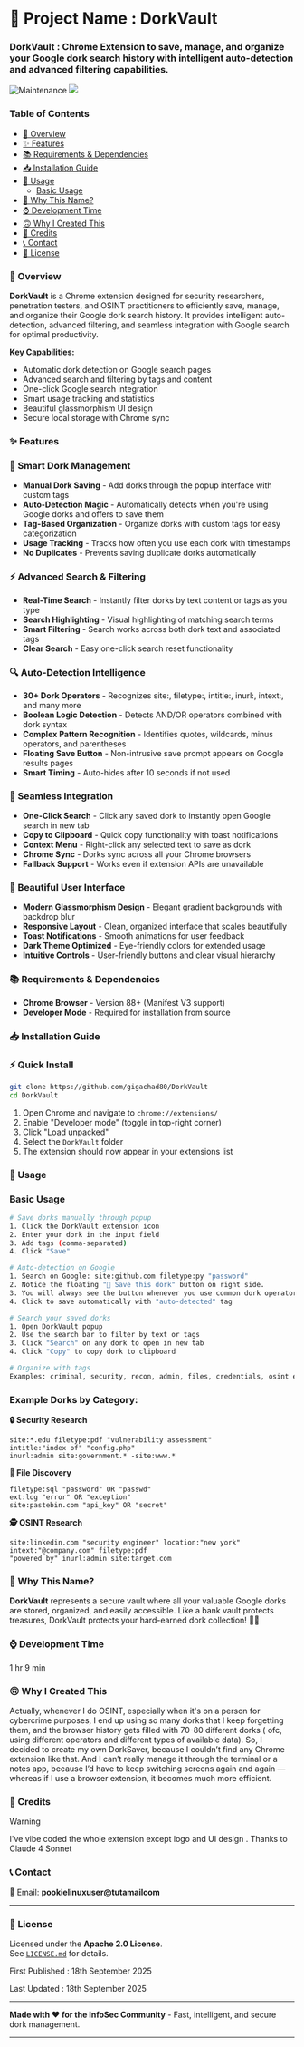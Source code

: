 # 🚀 Project Name : DorkVault


### DorkVault : Chrome Extension to save, manage, and organize your Google dork search history with intelligent auto-detection and advanced filtering capabilities.

 
![Maintenance](https://img.shields.io/badge/Maintained%3F-yes-pink.svg)
<a href="https://github.com/gigachad80/DorkVault/issues"><img src="https://img.shields.io/badge/contributions-welcome-purple.svg?style=flat"></a>

### Table of Contents

* [📌 Overview](#-overview)
* [✨ Features](#-features)
* [📚 Requirements & Dependencies](#-requirements--dependencies)
* [📥 Installation Guide](#-installation-guide)
* [🚀 Usage](#-usage)
  - [Basic Usage](#basic-usage)
* [🤔 Why This Name?](#-why-this-name)
* [⌚ Development Time](#-development-time)
* [🙃 Why I Created This](#-why-i-created-this)
* [💖 Credits ](#-credits)
* [📞 Contact](#-contact)
* [📄 License](#-license)

### 📌 Overview

**DorkVault** is a Chrome extension designed for security researchers, penetration testers, and OSINT practitioners to efficiently save, manage, and organize their Google dork search history. It provides intelligent auto-detection, advanced filtering, and seamless integration with Google search for optimal productivity.

**Key Capabilities:**
* Automatic dork detection on Google search pages
* Advanced search and filtering by tags and content
* One-click Google search integration
* Smart usage tracking and statistics
* Beautiful glassmorphism UI design
* Secure local storage with Chrome sync

### ✨ Features

### 🎯 Smart Dork Management
- **Manual Dork Saving** - Add dorks through the popup interface with custom tags
- **Auto-Detection Magic** - Automatically detects when you're using Google dorks and offers to save them
- **Tag-Based Organization** - Organize dorks with custom tags for easy categorization
- **Usage Tracking** - Tracks how often you use each dork with timestamps
- **No Duplicates** - Prevents saving duplicate dorks automatically

### ⚡ Advanced Search & Filtering
- **Real-Time Search** - Instantly filter dorks by text content or tags as you type
- **Search Highlighting** - Visual highlighting of matching search terms
- **Smart Filtering** - Search works across both dork text and associated tags
- **Clear Search** - Easy one-click search reset functionality

### 🔍 Auto-Detection Intelligence
- **30+ Dork Operators** - Recognizes site:, filetype:, intitle:, inurl:, intext:, and many more
- **Boolean Logic Detection** - Detects AND/OR operators combined with dork syntax
- **Complex Pattern Recognition** - Identifies quotes, wildcards, minus operators, and parentheses
- **Floating Save Button** - Non-intrusive save prompt appears on Google results pages
- **Smart Timing** - Auto-hides after 10 seconds if not used

### 🚀 Seamless Integration
- **One-Click Search** - Click any saved dork to instantly open Google search in new tab
- **Copy to Clipboard** - Quick copy functionality with toast notifications
- **Context Menu** - Right-click any selected text to save as dork
- **Chrome Sync** - Dorks sync across all your Chrome browsers
- **Fallback Support** - Works even if extension APIs are unavailable

### 🎨 Beautiful User Interface
- **Modern Glassmorphism Design** - Elegant gradient backgrounds with backdrop blur
- **Responsive Layout** - Clean, organized interface that scales beautifully
- **Toast Notifications** - Smooth animations for user feedback
- **Dark Theme Optimized** - Eye-friendly colors for extended usage
- **Intuitive Controls** - User-friendly buttons and clear visual hierarchy

### 📚 Requirements & Dependencies

* **Chrome Browser** - Version 88+ (Manifest V3 support)
* **Developer Mode** - Required for installation from source


### 📥 Installation Guide

### ⚡ Quick Install


```bash
git clone https://github.com/gigachad80/DorkVault
cd DorkVault
```

1. Open Chrome and navigate to `chrome://extensions/`
2. Enable "Developer mode" (toggle in top-right corner)
3. Click "Load unpacked"
4. Select the `DorkVault` folder
5. The extension should now appear in your extensions list



### 🚀 Usage

### Basic Usage

```bash
# Save dorks manually through popup
1. Click the DorkVault extension icon
2. Enter your dork in the input field
3. Add tags (comma-separated)
4. Click "Save"

# Auto-detection on Google
1. Search on Google: site:github.com filetype:py "password"
2. Notice the floating "💾 Save this dork" button on right side.
3. You will always see the button whenever you use common dork operators like inurl , intext site etc..
4. Click to save automatically with "auto-detected" tag

# Search your saved dorks
1. Open DorkVault popup
2. Use the search bar to filter by text or tags
3. Click "Search" on any dork to open in new tab
4. Click "Copy" to copy dork to clipboard

# Organize with tags
Examples: criminal, security, recon, admin, files, credentials, osint etc.
```

### Example Dorks by Category:

**🔒 Security Research**
```
site:*.edu filetype:pdf "vulnerability assessment"
intitle:"index of" "config.php"
inurl:admin site:government.* -site:www.*
```

**📁 File Discovery**
```
filetype:sql "password" OR "passwd"
ext:log "error" OR "exception"
site:pastebin.com "api_key" OR "secret"
```

**🕵️ OSINT Research**
```
site:linkedin.com "security engineer" location:"new york"
intext:"@company.com" filetype:pdf
"powered by" inurl:admin site:target.com
```

### 🤔 Why This Name?

**DorkVault** represents a secure vault where all your valuable Google dorks are stored, organized, and easily accessible. Like a bank vault protects treasures, DorkVault protects your hard-earned dork collection! 🏦💎


### ⌚ Development Time

1 hr 9 min

### 🙃 Why I Created This

Actually, whenever I do OSINT, especially when it's on a person for cybercrime purposes, I end up using so many dorks that I keep forgetting them, and the browser history gets filled with 70-80 different dorks ( ofc, using different operators and different types of available data). So, I decided to create my own DorkSaver, because I couldn’t find any Chrome extension like that. And I can’t really manage it through the terminal or a notes app, because I’d have to keep switching screens again and again — whereas if I use a browser extension, it becomes much more efficient.
 

### 💖 Credits 

> [!WARNING]
> I've  vibe coded the whole extension except logo and UI design . Thanks to Claude 4 Sonnet 

### 📞 Contact

📧 Email: **pookielinuxuser@tutamailcom**


---

### 📄 License

Licensed under the **Apache 2.0 License**.  
See [`LICENSE.md`](https://github.com/gigachad80/DorkVault/blob/main/LICENSE.md) for details.

First Published : 18th September 2025

Last Updated : 18th September 2025

---

**Made with ❤️ for the InfoSec Community** - Fast, intelligent, and secure dork management.

---

